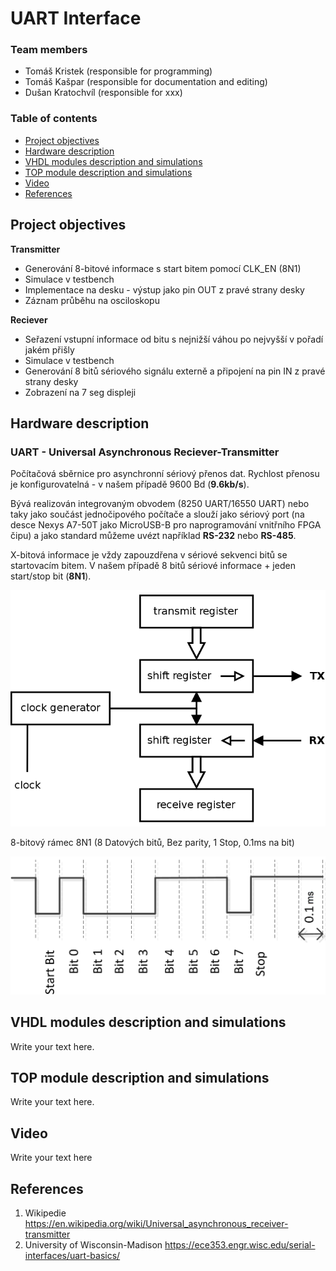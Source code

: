 # UART Interface

### Team members

* Tomáš Kristek (responsible for programming)
* Tomáš Kašpar (responsible for documentation and editing)
* Dušan Kratochvíl (responsible for xxx)

### Table of contents

* [Project objectives](#objectives)
* [Hardware description](#hardware)
* [VHDL modules description and simulations](#modules)
* [TOP module description and simulations](#top)
* [Video](#video)
* [References](#references)

<a name="objectives"></a>

## Project objectives

**Transmitter**
* Generování 8-bitové informace s start bitem pomocí CLK_EN (8N1)
* Simulace v testbench
* Implementace na desku - výstup jako pin OUT z pravé strany desky
* Záznam průběhu na osciloskopu


**Reciever**
* Seřazení vstupní informace od bitu s nejnižší váhou po nejvyšší v pořadí jakém přišly
* Simulace v testbench
* Generování 8 bitů sériového signálu externě a připojení na pin IN z pravé strany desky
* Zobrazení na 7 seg displeji

<a name="hardware"></a>

## Hardware description

### UART - Universal Asynchronous Reciever-Transmitter
Počítačová sběrnice pro asynchronní sériový přenos dat. Rychlost přenosu je konfigurovatelná - v našem případě 9600 Bd (**9.6kb/s**).

Bývá realizován integrovaným obvodem (8250 UART/16550 UART) nebo taky jako součást jednočipového počítače a slouží jako sériový port (na desce Nexys A7-50T jako MicroUSB-B pro naprogramování vnitřního FPGA čipu) a jako standard můžeme uvézt například **RS-232** nebo **RS-485**.

X-bitová informace je vždy zapouzdřena v sériové sekvenci bitů se startovacím bitem. V našem případě 8 bitů sériové informace + jeden start/stop bit (**8N1**).

<a name="modules"></a>
![your figure](pictures/SchematicUART.png)


8-bitový rámec 8N1 (8 Datových bitů, Bez parity, 1 Stop, 0.1ms na bit)


![your figure](pictures/DatovyRamec.jpg)


## VHDL modules description and simulations

Write your text here.

<a name="top"></a>

## TOP module description and simulations

Write your text here.

<a name="video"></a>

## Video

Write your text here

<a name="references"></a>

## References

1. Wikipedie 
https://en.wikipedia.org/wiki/Universal_asynchronous_receiver-transmitter
2. University of Wisconsin-Madison 
https://ece353.engr.wisc.edu/serial-interfaces/uart-basics/
